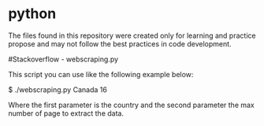 # python
The files found in this repository were created only for learning and practice propose and may not follow the best practices in code development.

#Stackoverflow - webscraping.py

This script you can use like the following example below:

$ ./webscraping.py Canada 16

Where the first parameter is the country and the second parameter the max number of page to extract the data.
